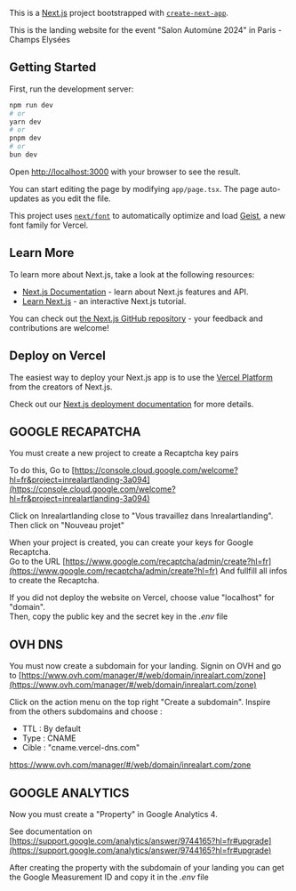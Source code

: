 This is a [Next.js](https://nextjs.org) project bootstrapped with [`create-next-app`](https://nextjs.org/docs/app/api-reference/cli/create-next-app).

This is the landing website for the event "Salon Automùne 2024" in Paris - Champs Elysées

## Getting Started

First, run the development server:

```bash
npm run dev
# or
yarn dev
# or
pnpm dev
# or
bun dev
```

Open [http://localhost:3000](http://localhost:3000) with your browser to see the result.

You can start editing the page by modifying `app/page.tsx`. The page auto-updates as you edit the file.

This project uses [`next/font`](https://nextjs.org/docs/app/building-your-application/optimizing/fonts) to automatically optimize and load [Geist](https://vercel.com/font), a new font family for Vercel.

## Learn More

To learn more about Next.js, take a look at the following resources:

- [Next.js Documentation](https://nextjs.org/docs) - learn about Next.js features and API.
- [Learn Next.js](https://nextjs.org/learn) - an interactive Next.js tutorial.

You can check out [the Next.js GitHub repository](https://github.com/vercel/next.js) - your feedback and contributions are welcome!

## Deploy on Vercel

The easiest way to deploy your Next.js app is to use the [Vercel Platform](https://vercel.com/new?utm_medium=default-template&filter=next.js&utm_source=create-next-app&utm_campaign=create-next-app-readme) from the creators of Next.js.

Check out our [Next.js deployment documentation](https://nextjs.org/docs/app/building-your-application/deploying) for more details.


## GOOGLE RECAPATCHA


You must create a new project to create a Recaptcha key pairs 

To do this, Go to [https://console.cloud.google.com/welcome?hl=fr&project=inrealartlanding-3a094](https://console.cloud.google.com/welcome?hl=fr&project=inrealartlanding-3a094)

Click on Inrealartlanding close to "Vous travaillez dans Inrealartlanding".<br>
Then click on "Nouveau projet"

When your project is created, you can create your keys for Google Recaptcha.<br>
Go to the URL [https://www.google.com/recaptcha/admin/create?hl=fr](https://www.google.com/recaptcha/admin/create?hl=fr)
And fullfill all infos to create the Recaptcha. <br>

If you did not deploy the website on Vercel, choose value "localhost" for "domain".<br>
Then, copy the public key and the secret key in the _.env_ file

## OVH DNS

You must now create a subdomain for your landing.
Signin on OVH and go to [https://www.ovh.com/manager/#/web/domain/inrealart.com/zone](https://www.ovh.com/manager/#/web/domain/inrealart.com/zone)

Click on the action menu on the top right "Create a subdomain".
Inspire from the others subdomains and choose : 
 - TTL : By default
 - Type : CNAME
 - Cible : "cname.vercel-dns.com"



https://www.ovh.com/manager/#/web/domain/inrealart.com/zone


## GOOGLE ANALYTICS
Now you must create a "Property" in Google Analytics 4. <br>

See documentation on [https://support.google.com/analytics/answer/9744165?hl=fr#upgrade](https://support.google.com/analytics/answer/9744165?hl=fr#upgrade)



After creating the property with the subdomain of your landing you can get the Google Measurement ID and copy it in the _.env_ file